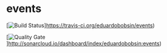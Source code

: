# events

[![Build Status](https://travis-ci.org/eduardobobsin/events.svg?branch=master)]https://travis-ci.org/eduardobobsin/events)

[![Quality Gate](http://sonarcloud.io/api/badges/gate?key=eduardobobsin:events)]http://sonarcloud.io/dashboard/index/eduardobobsin:events)
